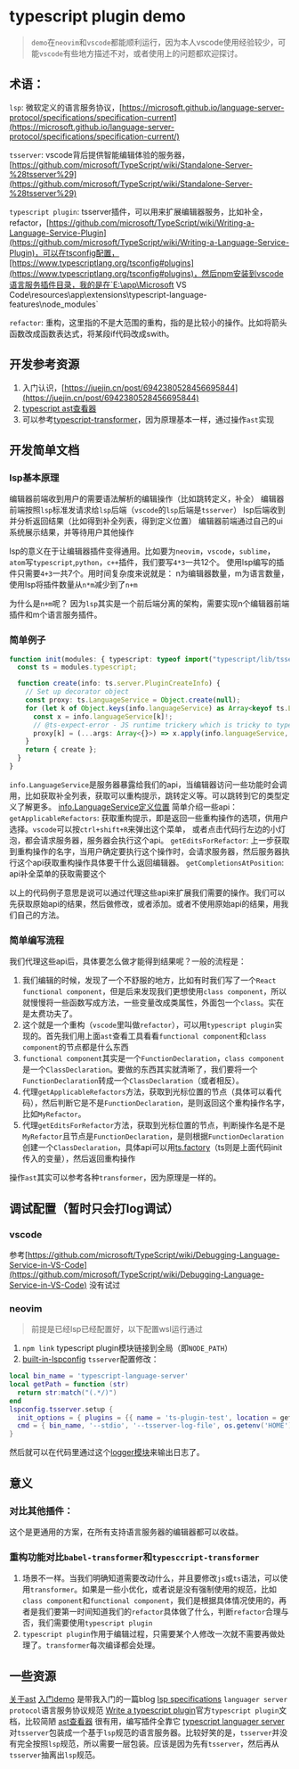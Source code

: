 # typescript plugin demo

> `demo`在`neovim`和`vscode`都能顺利运行，因为本人vscode使用经验较少，可能`vscode`有些地方描述不对，或者使用上的问题都欢迎探讨。

## 术语：
`lsp`: 微软定义的语言服务协议，[https://microsoft.github.io/language-server-protocol/specifications/specification-current](https://microsoft.github.io/language-server-protocol/specifications/specification-current/)

`tsserver`: vscode背后提供智能编辑体验的服务器，[https://github.com/microsoft/TypeScript/wiki/Standalone-Server-%28tsserver%29](https://github.com/microsoft/TypeScript/wiki/Standalone-Server-%28tsserver%29)

`typescript plugin`: tsserver插件，可以用来扩展编辑器服务，比如补全，refactor，[https://github.com/microsoft/TypeScript/wiki/Writing-a-Language-Service-Plugin](https://github.com/microsoft/TypeScript/wiki/Writing-a-Language-Service-Plugin)，可以在tsconfig配置，[https://www.typescriptlang.org/tsconfig#plugins](https://www.typescriptlang.org/tsconfig#plugins)，然后npm安装到vscode语言服务插件目录，我的是在`E:\app\Microsoft VS Code\resources\app\extensions\typescript-language-features\node_modules`

`refactor`: 重构，这里指的不是大范围的重构，指的是比较小的操作。比如将箭头函数改成函数表达式，将某段if代码改成swith。

## 开发参考资源

1. 入门认识，[https://juejin.cn/post/6942380528456695844](https://juejin.cn/post/6942380528456695844)
2. [typescript ast查看器](https://astexplorer.net/)
3. 可以参考[typescript-transformer](https://github.com/madou/typescript-transformer-handbook#adding-new-import-declarations)，因为原理基本一样，通过操作`ast`实现

## 开发简单文档

### lsp基本原理

编辑器前端收到用户的需要语法解析的编辑操作（比如跳转定义，补全）
编辑器前端按照`lsp`标准发请求给`lsp`后端（`vscode`的`lsp`后端是`tsserver`）
lsp后端收到并分析返回结果（比如得到补全列表，得到定义位置）
编辑器前端通过自己的ui系统展示结果，并等待用户其他操作


lsp的意义在于让编辑器插件变得通用。比如要为`neovim`，`vscode`，`sublime`，`atom`写`typescript`,`python`，`c++`插件，我们要写`4*3`一共12个。
使用lsp编写的插件只需要`4+3`一共7个。用时间复杂度来说就是：
n为编辑器数量，m为语言数量，使用lsp将插件数量从`n*m`减少到了`n+m`


为什么是`n+m`呢？
因为`lsp`其实是一个前后端分离的架构，需要实现n个编辑器前端插件和m个语言服务插件。

### 简单例子
```Typescript
function init(modules: { typescript: typeof import("typescript/lib/tsserverlibrary") }) {
  const ts = modules.typescript;

  function create(info: ts.server.PluginCreateInfo) {
    // Set up decorator object
    const proxy: ts.LanguageService = Object.create(null);
    for (let k of Object.keys(info.languageService) as Array<keyof ts.LanguageService>) {
      const x = info.languageService[k]!;
      // @ts-expect-error - JS runtime trickery which is tricky to type tersely
      proxy[k] = (...args: Array<{}>) => x.apply(info.languageService, args);
    }
    return { create };
  }
}
```
`info.LanguageService`是服务器暴露给我们的api，当编辑器访问一些功能时会调用，比如获取补全列表，获取可以重构提示，跳转定义等。可以跳转到它的类型定义了解更多。
[info.LanguageService定义位置](https://github.com/microsoft/TypeScript/blob/7f004ad8dfd4d3aa047173a890c0beaeb8a307de/lib/tsserverlibrary.d.ts#L4898)
简单介绍一些api：
`getApplicableRefactors`: 获取重构提示，即是返回一些重构操作的选项，供用户选择。`vscode`可以按`ctrl+shift+R`来弹出这个菜单，
或者点击代码行左边的小灯泡，都会请求服务器，服务器会执行这个api。
`getEditsForRefactor`: 上一步获取到重构操作的名字，当用户确定要执行这个操作时，会请求服务器，然后服务器执行这个api获取重构操作具体要干什么返回编辑器。
`getCompletionsAtPosition`: api补全菜单的获取需要这个

以上的代码例子意思是说可以通过代理这些api来扩展我们需要的操作。我们可以先获取原始api的结果，然后做修改，或者添加。或者不使用原始api的结果，用我们自己的方法。

### 简单编写流程
我们代理这些api后，具体要怎么做才能得到结果呢？一般的流程是：

1. 我们编辑的时候，发现了一个不舒服的地方，比如有时我们写了一个`React functional component`，但是后来发现我们更想使用`class component`，所以就慢慢将一些函数写成方法，一些变量改成类属性，外面包一个`class`。实在是太费功夫了。
2. 这个就是一个重构（`vscode`里叫做`refactor`），可以用`typescript plugin`实现的。首先我们用上面`ast`查看工具看看`functional component`和`class component`的节点都是什么东西
3. `functional component`其实是一个`FunctionDeclaration`，`class component`是一个`ClassDeclaration`。要做的东西其实就清晰了，我们要将一个`FunctionDeclaration`转成一个`ClassDeclaration`（或者相反）。
4. 代理`getApplicableRefactors`方法，获取到光标位置的节点（具体可以看代码），然后判断它是不是`FunctionDeclaration`，是则返回这个重构操作名字，比如`MyRefactor`。
5. 代理`getEditsForRefactor`方法，获取到光标位置的节点，判断操作名是不是`MyRefactor`且节点是`FunctionDeclaration`，是则根据`FunctionDeclaration`创建一个`ClassDeclaration`，具体api可以用[ts.factory](https://github.com/microsoft/TypeScript/blob/v4.4.4/lib/typescriptServices.d.ts#L3224)（ts则是上面代码init传入的变量），然后返回重构操作

操作`ast`其实可以参考各种`transformer`，因为原理是一样的。

## 调试配置（暂时只会打log调试）

### vscode
参考[https://github.com/microsoft/TypeScript/wiki/Debugging-Language-Service-in-VS-Code](https://github.com/microsoft/TypeScript/wiki/Debugging-Language-Service-in-VS-Code)
没有试过

### neovim
> 前提是已经lsp已经配置好，以下配置wsl运行通过
1. `npm link` typescript plugin模块链接到全局（即`NODE_PATH`）
2. [built-in-lspconfig](https://github.com/neovim/nvim-lspconfig) `tsserver`配置修改：
```lua
local bin_name = 'typescript-language-server'
local getPath = function (str)
  return str:match("(.*/)")
end
lspconfig.tsserver.setup {
  init_options = { plugins = {{ name = 'ts-plugin-test', location = getPath(os.getenv('NODE_PATH'))} }},
  cmd = { bin_name, '--stdio', '--tsserver-log-file', os.getenv('HOME') .. '/tsserver.log', '--log-level', '3' }
}
```
然后就可以在代码里通过这个[logger模块](https://github.com/microsoft/TypeScript/blob/v4.4.4/lib/tsserverlibrary.d.ts#L6743)来输出日志了。

## 意义
### 对比其他插件：
这个是更通用的方案，在所有支持语言服务器的编辑器都可以收益。

### 重构功能对比`babel-transformer`和`typesccript-transformer`
1. 场景不一样。当我们明确知道需要改动什么，并且要修改`js`或`ts`语法，可以使用`transformer`。如果是一些小优化，或者说是没有强制使用的规范，比如`class component`和`functional component`，我们是根据具体情况使用的，再者是我们要第一时间知道我们的`refactor`具体做了什么，判断`refactor`合理与否，我们需要使用`typescript plugin`
2. `typescript plugin`作用于编辑过程，只需要某个人修改一次就不需要再做处理了。`transformer`每次编译都会处理。

## 一些资源

[关于ast](https://medium.com/basecs/leveling-up-ones-parsing-game-with-asts-d7a6fc2400ff)
[入门demo](https://juejin.cn/post/6942380528456695844) 是带我入门的一篇blog
[lsp specifications](https://microsoft.github.io/language-server-protocol/specifications/specification-current/) `languager server protocol`语言服务协议规范
[Write a typescript plugin](https://github.com/microsoft/TypeScript/wiki/Writing-a-Language-Service-Plugin)官方`typescript plugin`文档，比较简陋
[ast查看器](https://astexplorer.net/) 很有用，编写插件全靠它
[typescript languager server](https://github.com/typescript-language-server/typescript-language-server) 对`tsserver`包装成一个基于`lsp`规范的语言服务器。比较好笑的是，`tsserver`并没有完全按照`lsp`规范，所以需要一层包装。应该是因为先有`tsserver`，然后再从`tsserver`抽离出`lsp`规范。
